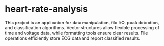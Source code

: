# heart-rate-analysis
This project is an application for data manipulation, file I/O, peak detection, and classification algorithms. Vector structures allow flexible processing of time and voltage data, while formatting tools ensure clear results. File operations efficiently store ECG data and report classified results.
